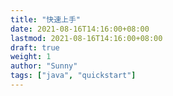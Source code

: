 ```yaml
---
title: "快速上手"
date: 2021-08-16T14:16:00+08:00
lastmod: 2021-08-16T14:16:00+08:00
draft: true
weight: 1
author: "Sunny"
tags: ["java", "quickstart"]
---
```

